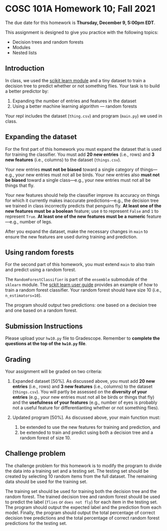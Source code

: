 # COSC 101A Homework 10; Fall 2021

The due date for this homework is **Thursday, December 9, 5:00pm EDT**.

This assignment is designed to give you practice with the following topics:

- Decision trees and random forests
- Modules
- Nested lists

## Introduction
In class, we used the [scikit learn module](https://scikit-learn.org/stable/) and a tiny dataset to train a decision tree to predict whether or not something flies. Your task is to build a better predictor by:
1. Expanding the number of entries and features in the dataset
2. Using a better machine learning algorithm — random forests

Your repl includes the dataset (`thing.csv`) and program (`main.py`) we used in class.

## Expanding the dataset
For the first part of this homework you must expand the dataset that is used for training the classifier. You must add **20 new entries** (i.e., rows) and **3 new features** (i.e., columns) to the dataset (`things.csv`). 

Your new entries **must not be biased** toward a single category of things—e.g., your new entries must not all be birds. Your new entries also **must not be biased** toward a single class—e.g., your new entries must not all be things that fly. 

Your new features should help the classifier improve its accuracy on things for which it currently makes inaccurate predictions—e.g., the decision tree we trained in class incorrectly predicts that penguins fly. **At least one of the new features must be a boolean** feature; use `0` to represent `False` and `1` to represent `True`. **At least one of the new features must be a numeric** feature—e.g., number of legs.

After you expand the dataset, make the necessary changes in `main` to ensure the new features are used during training and prediction.

## Using random forests
For the second part of this homework, you must extend `main` to also train and predict using a random forest. 

The `RandomForestClassifier` is part of the `ensemble` submodule of the `sklearn` module. The [sckit learn user guide](https://scikit-learn.org/stable/modules/ensemble.html#forest) provides an example of how to train a random forest classifier. Your random forest should have size 10 (i.e., `n_estimators=10`).

The program should output two predictions: one based on a decision tree and one based on a random forest.

## Submission Instructions

Please upload your `hw10.py` file to Gradescope. Remember to **complete the questions at the top of the `hw10.py` file**.

## Grading

Your assignment will be graded on two criteria:

1. Expanded dataset [50%].
    As discussed above, you must add **20 new entries** (i.e., rows) and **3 new features** (i.e., columns) to the dataset (`things.csv`). You will partly be assessed on the **diversity of your entries** (e.g., your new entries must not all be birds or things that fly) and the **usefulness of your features** (e.g., number of eyes is probably not a useful feature for differentianting whether or not something flies).

2. Updated program [50%].
    As discussed above, your main function must:
    1. be extended to use the new features for training and prediction, and 
    2. be extended to train and predict using both a decision tree and a random forest of size 10.

## Challenge problem

The challenge problem for this homework is to modify the program to divide the data into a training set and a testing set. The testing set should be created by selecting 10 random items from the full dataset. The remaining data should be used for the training set.

The training set should be used for training both the decision tree and the random forest. The trained decision tree and random forest should be used to predict the label (`flies` or `does not fly`) for each item in the testing set. The program should output the expected label and the prediction from each model. Finally, the program should output the total percentage of correct decision tree predictions and the total percentage of correct random forest predictions for the testing set.
